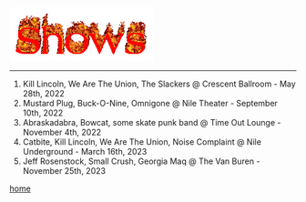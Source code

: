 ![shows.gif](/static/image/shows.gif)

---

1. Kill Lincoln, We Are The Union, The Slackers @ Crescent Ballroom - May 28th, 2022
2. Mustard Plug, Buck-O-Nine, Omnigone @ Nile Theater - September 10th, 2022
3. Abraskadabra, Bowcat, some skate punk band @ Time Out Lounge - November 4th, 2022
4. Catbite, Kill Lincoln, We Are The Union, Noise Complaint @ Nile Underground - March 16th, 2023
5. Jeff Rosenstock, Small Crush, Georgia Maq @ The Van Buren - November 25th, 2023

[home](/)